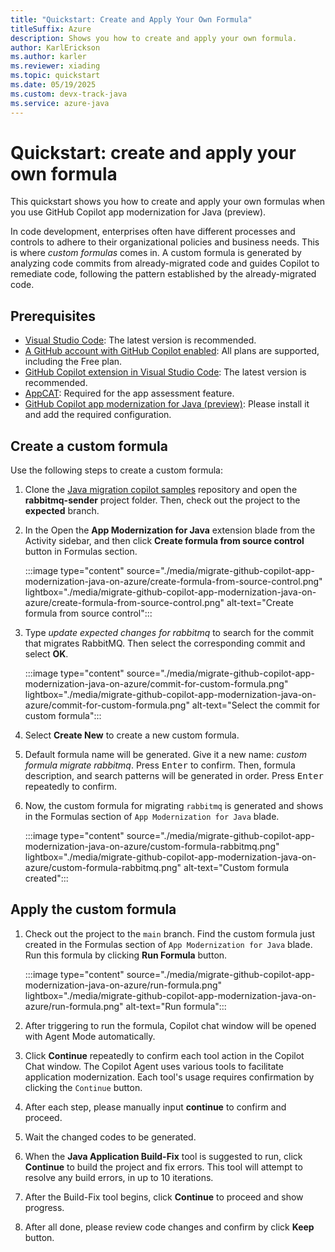 ```yaml
---
title: "Quickstart: Create and Apply Your Own Formula"
titleSuffix: Azure
description: Shows you how to create and apply your own formula.
author: KarlErickson
ms.author: karler
ms.reviewer: xiading
ms.topic: quickstart
ms.date: 05/19/2025
ms.custom: devx-track-java
ms.service: azure-java
---
```


# Quickstart: create and apply your own formula

This quickstart shows you how to create and apply your own formulas when you use GitHub Copilot app modernization for Java (preview).

In code development, enterprises often have different processes and controls to adhere to their organizational policies and business needs. This is where *custom formulas* comes in. A custom formula is generated by analyzing code commits from already-migrated code and guides Copilot to remediate code, following the pattern established by the already-migrated code.

## Prerequisites

- [Visual Studio Code](https://code.visualstudio.com/): The latest version is recommended.
- [A GitHub account with GitHub Copilot enabled](https://github.com/features/copilot): All plans are supported, including the Free plan.
- [GitHub Copilot extension in Visual Studio Code](https://code.visualstudio.com/docs/copilot/overview): The latest version is recommended.
- [AppCAT](https://aka.ms/appcat-install): Required for the app assessment feature.
- [GitHub Copilot app modernization for Java (preview)](migrate-github-copilot-app-modernization-java-on-azure-get-started-use-managed-identities-instead-of-passwords.md#install): Please install it and add the required configuration.

## Create a custom formula

Use the following steps to create a custom formula:

1. Clone the [Java migration copilot samples](https://github.com/Azure-Samples/java-migration-copilot-samples) repository and open the **rabbitmq-sender** project folder. Then, check out the project to the **expected** branch.

1. In the Open the **App Modernization for Java** extension blade from the Activity sidebar, and then click **Create formula from source control** button in Formulas section.

   :::image type="content" source="./media/migrate-github-copilot-app-modernization-java-on-azure/create-formula-from-source-control.png" lightbox="./media/migrate-github-copilot-app-modernization-java-on-azure/create-formula-from-source-control.png" alt-text="Create formula from source control":::

1. Type *update expected changes for rabbitmq* to search for the commit that migrates RabbitMQ. Then select the corresponding commit and select **OK**.

   :::image type="content" source="./media/migrate-github-copilot-app-modernization-java-on-azure/commit-for-custom-formula.png" lightbox="./media/migrate-github-copilot-app-modernization-java-on-azure/commit-for-custom-formula.png" alt-text="Select the commit for custom formula":::

1. Select **Create New** to create a new custom formula.

1. Default formula name will be generated. Give it a new name: *custom formula migrate rabbitmq*. Press <kbd>Enter</kbd> to confirm. Then, formula description, and search patterns will be generated in order. Press <kbd>Enter</kbd> repeatedly to confirm.

1. Now, the custom formula for migrating `rabbitmq` is generated and shows in the Formulas section of `App Modernization for Java` blade.

   :::image type="content" source="./media/migrate-github-copilot-app-modernization-java-on-azure/custom-formula-rabbitmq.png" lightbox="./media/migrate-github-copilot-app-modernization-java-on-azure/custom-formula-rabbitmq.png" alt-text="Custom formula created":::

## Apply the custom formula

1. Check out the project to the `main` branch. Find the custom formula just created in the Formulas section of `App Modernization for Java` blade. Run this formula by clicking **Run Formula** button.

   :::image type="content" source="./media/migrate-github-copilot-app-modernization-java-on-azure/run-formula.png" lightbox="./media/migrate-github-copilot-app-modernization-java-on-azure/run-formula.png" alt-text="Run formula":::

1. After triggering to run the formula, Copilot chat window will be opened with Agent Mode automatically.

1. Click **Continue** repeatedly to confirm each tool action in the Copilot Chat window. The Copilot Agent uses various tools to facilitate application modernization. Each tool's usage requires confirmation by clicking the `Continue` button.

1. After each step, please manually input **continue** to confirm and proceed.

1. Wait the changed codes to be generated.

1. When the **Java Application Build-Fix** tool is suggested to run, click **Continue** to build the project and fix errors. This tool will attempt to resolve any build errors, in up to 10 iterations.

1. After the Build-Fix tool begins, click **Continue** to proceed and show progress.

1. After all done, please review code changes and confirm by click **Keep** button.
